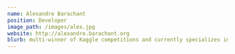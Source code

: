 ```yaml
---
name: Alexandre Barachant
position: Developer
image_path: /images/alex.jpg
website: http://alexandre.barachant.org
blurb: multi-winner of Kaggle competitions and currently specializes in decoding MEG and EEG signals using Riemannian Geometry.
---
```

